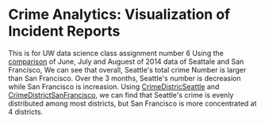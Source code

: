 # Crime Analytics: Visualization of Incident Reports
This is for UW data science class assignment number 6
Using the <a href="/HongliuZheng/UWClass/blob/master/Month678.pdf">comparison</a> of June, July and Auguest of 2014 data of Seattale and San Francisco, We can see that overall, Seattle's total crime Number is larger than San Francisco. Over the 3 months, Seattle's number is decreasion while San Francisco is increasion.
Using <a href="/HongliuZheng/UWClass/blob/master/Month678.pdf"> CrimeDistricSeattle</a> and 
<a href="/HongliuZheng/UWClass/blob/master/Month678.pdf"> CrimeDistrictSanFrancisco</a>, we can find that Seattle's crime is evenly distributed among most districts, but San Francisco is more concentrated at 4 districts.
